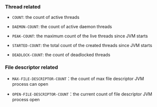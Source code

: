 
### Thread related

* `COUNT`: the count of active threads

* `DAEMON-COUNT`: the count of active daemon threads

* `PEAK-COUNT`: the maximum count of the live threads since JVM starts

* `STARTED-COUNT`: the total count of the created threads since JVM starts

* `DEADLOCK-COUNT`: the count of deadlocked threads

### File descriptor related

* `MAX-FILE-DESCRIPTOR-COUNT`：the count of max file descriptor JVM process can open

* `OPEN-FILE-DESCRIPTOR-COUNT`：the current count of file descriptor JVM process open
